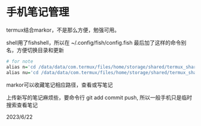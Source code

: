 # 手机笔记管理

termux结合markor，不是那么方便，勉强可用。  

shell用了fishshell，所以在 ~/.config/fish/config.fish 最后加了这样的命令别名，方便切换目录和更新  
```r
# for note
alias n='cd /data/data/com.termux/files/home/storage/shared/termux_share/my-public-notes'
alias nu='cd /data/data/com.termux/files/home/storage/shared/termux_share/my-public-notes && git pull'
```

markor可以收藏笔记相应路径，查看或写笔记  

上传新写的笔记麻烦些，要命令行 git add commit push, 所以一般手机只是临时搜索查看笔记  


2023/6/22  
